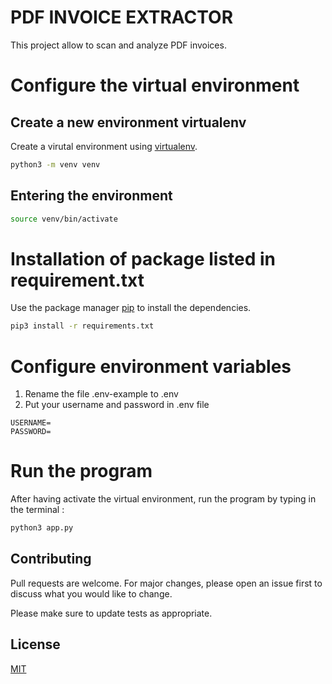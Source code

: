 # PDF INVOICE EXTRACTOR

This project allow to scan and analyze PDF invoices.

# Configure the virtual environment

## Create a new environment virtualenv
Create a virutal environment using [virtualenv](https://docs.python.org/fr/3/library/venv.html).

```bash
python3 -m venv venv
```

## Entering the environment

```bash
source venv/bin/activate
```

# Installation of package listed in requirement.txt

Use the package manager [pip](https://pip.pypa.io/en/stable/) to install the dependencies.

```bash
pip3 install -r requirements.txt
```

# Configure environment variables
1. Rename the file .env-example to .env
2. Put your username and password in .env file
```
USERNAME=
PASSWORD=
```

# Run the program
After having activate the virtual environment, run the program by typing in the terminal :
```bash
python3 app.py
```

## Contributing
Pull requests are welcome. For major changes, please open an issue first to discuss what you would like to change.

Please make sure to update tests as appropriate.

## License
[MIT](https://choosealicense.com/licenses/mit/)